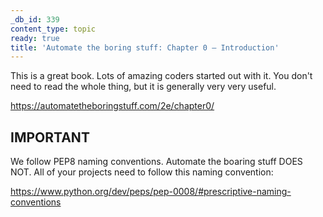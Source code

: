 ```yaml
---
_db_id: 339
content_type: topic
ready: true
title: 'Automate the boring stuff: Chapter 0 – Introduction'
---
```


This is a great book. Lots of amazing coders started out with it. You don't need to read the whole thing, but it is generally very very useful.

https://automatetheboringstuff.com/2e/chapter0/

## IMPORTANT

We follow PEP8 naming conventions. Automate the boaring stuff DOES NOT. All of your projects need to follow this naming convention:

https://www.python.org/dev/peps/pep-0008/#prescriptive-naming-conventions